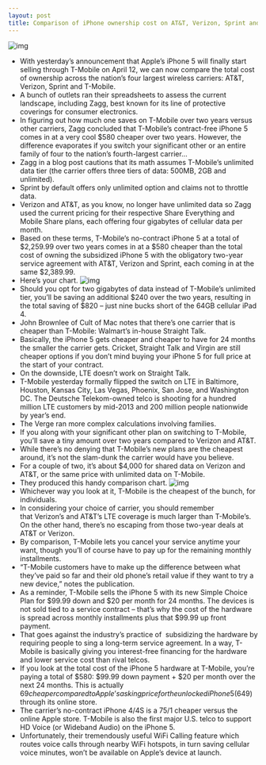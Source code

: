 ```yaml
---
layout: post
title: Comparison of iPhone ownership cost on AT&T, Verizon, Sprint and T-Mobile
---
```

![img](http://media.idownloadblog.com/wp-content/uploads/2013/03/iPhone-5-coming-April-12-to-T-Mobile.png)
* With yesterday’s announcement that Apple’s iPhone 5 will finally start selling through T-Mobile on April 12, we can now compare the total cost of ownership across the nation’s four largest wireless carriers: AT&T, Verizon, Sprint and T-Mobile.
* A bunch of outlets ran their spreadsheets to assess the current landscape, including Zagg, best known for its line of protective coverings for consumer electronics.
* In figuring out how much one saves on T-Mobile over two years versus other carriers, Zagg concluded that T-Mobile’s contract-free iPhone 5 comes in at a very cool $580 cheaper over two years. However, the difference evaporates if you switch your significant other or an entire family of four to the nation’s fourth-largest carrier…
* Zagg in a blog post cautions that its math assumes T-Mobile’s unlimited data tier (the carrier offers three tiers of data: 500MB, 2GB and unlimited).
* Sprint by default offers only unlimited option and claims not to throttle data.
* Verizon and AT&T, as you know, no longer have unlimited data so Zagg used the current pricing for their respective Share Everything and Mobile Share plans, each offering four gigabytes of cellular data per month.
* Based on these terms, T-Mobile’s no-contract iPhone 5 at a total of $2,259.99 over two years comes in at a $580 cheaper than the total cost of owning the subsidized iPhone 5 with the obligatory two-year service agreement with AT&T, Verizon and Sprint, each coming in at the same $2,389.99.
* Here’s your chart.
![img](http://media.idownloadblog.com/wp-content/uploads/2013/03/iPhone-ownership-cost-Zagg-chart.jpg)
* Should you opt for two gigabytes of data instead of T-Mobile’s unlimited tier, you’ll be saving an additional $240 over the two years, resulting in the total saving of $820 – just nine bucks short of the 64GB cellular iPad 4.
* John Brownlee of Cult of Mac notes that there’s one carrier that is cheaper than T-Mobile: Walmart’s in-house Straight Talk.
* Basically, the iPhone 5 gets cheaper and cheaper to have for 24 months the smaller the carrier gets. Cricket, Straight Talk and Virgin are still cheaper options if you don’t mind buying your iPhone 5 for full price at the start of your contract.
* On the downside, LTE doesn’t work on Straight Talk.
* T-Mobile yesterday formally flipped the switch on LTE in Baltimore, Houston, Kansas City, Las Vegas, Phoenix, San Jose, and Washington DC. The Deutsche Telekom-owned telco is shooting for a hundred million LTE customers by mid-2013 and 200 million people nationwide by year’s end.
* The Verge ran more complex calculations involving families.
* If you along with your significant other plan on switching to T-Mobile, you’ll save a tiny amount over two years compared to Verizon and AT&T.
* While there’s no denying that T-Mobile’s new plans are the cheapest around, it’s not the slam-dunk the carrier would have you believe.
* For a couple of two, it’s about $4,000 for shared data on Verizon and AT&T, or the same price with unlimited data on T-Mobile. 
* They produced this handy comparison chart.
![img](http://media.idownloadblog.com/wp-content/uploads/2013/03/iPhone-ownership-cost-The-Verge-chart.png)
* Whichever way you look at it, T-Mobile is the cheapest of the bunch, for individuals.
* In considering your choice of carrier, you should remember that Verizon’s and AT&T’s LTE coverage is much larger than T-Mobile’s. On the other hand, there’s no escaping from those two-year deals at AT&T or Verizon.
* By comparison, T-Mobile lets you cancel your service anytime your want, though you’ll of course have to pay up for the remaining monthly installments.
* “T-Mobile customers have to make up the difference between what they’ve paid so far and their old phone’s retail value if they want to try a new device,” notes the publication.
* As a reminder, T-Mobile sells the iPhone 5 with its new Simple Choice Plan for $99.99 down and $20 per month for 24 months. The devices is not sold tied to a service contract – that’s why the cost of the hardware is spread across monthly installments plus that $99.99 up front payment.
* That goes against the industry’s practice of  subsidizing the hardware by requiring people to sing a long-term service agreement. In a way, T-Mobile is basically giving you interest-free financing for the hardware and lower service cost than rival telcos.
* If you look at the total cost of the iPhone 5 hardware at T-Mobile, you’re paying a total of $580: $99.99 down payment + $20 per month over the next 24 months. This is actually $69 cheaper compared to Apple’s asking price for the unlocked iPhone 5 ($649) through its online store.
* The carrier’s no-contract iPhone 4/4S is a $75/$1 cheaper versus the online Apple store. T-Mobile is also the first major U.S. telco to support HD Voice (or Wideband Audio) on the iPhone 5.
* Unfortunately, their tremendously useful WiFi Calling feature which routes voice calls through nearby WiFi hotspots, in turn saving cellular voice minutes, won’t be available on Apple’s device at launch.

